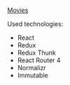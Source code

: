 [Movies](https://pytnik23.github.io/movies/)

Used technologies:
- React
- Redux
- Redux Thunk
- React Router 4
- Normalizr
- Immutable

